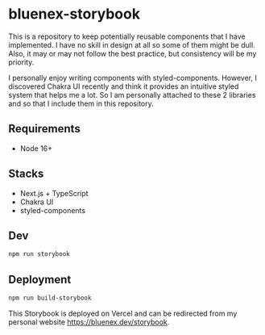 # bluenex-storybook

This is a repository to keep potentially reusable components that I have implemented. I have no skill in design at all so some of them might be dull. Also, it may or may not follow the best practice, but consistency will be my priority.

I personally enjoy writing components with styled-components. However, I discovered Chakra UI recently and think it provides an intuitive styled system that helps me a lot. So I am personally attached to these 2 libraries and so that I include them in this repository.

## Requirements

- Node 16+

## Stacks

- Next.js + TypeScript
- Chakra UI
- styled-components

## Dev

```sh
npm run storybook
```

## Deployment

```sh
npm run build-storybook
```

This Storybook is deployed on Vercel and can be redirected from my personal website https://bluenex.dev/storybook.
